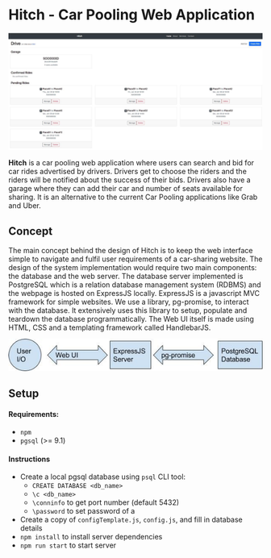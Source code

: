 # Hitch - Car Pooling Web Application

![](/images/Hitch.jpg)

**Hitch** is a car pooling web application where users can search and bid for car rides advertised by drivers. Drivers get to choose the riders and the riders will be notified about the success of their bids. Drivers also have a garage where they can add their car and number of seats available for sharing. It is an alternative to the current Car Pooling applications like Grab and Uber.

## Concept
The main concept behind the design of Hitch is to keep the web interface simple to navigate and fulfil user requirements of a car-sharing website. The design of the system implementation would require two main components: the database and the web server. The database server implemented is PostgreSQL which is a relation database management system (RDBMS) and the webpage is hosted on ExpressJS locally. ExpressJS is a javascript MVC framework for simple websites. We use a library, pg-promise, to interact with the database. It extensively uses this library to setup, populate and teardown the database programmatically. The Web UI itself is made using HTML, CSS and a templating framework called HandlebarJS.

![](/images/Hitch4.jpg)

## Setup

#### Requirements:
- `npm`
- `pgsql` (>= 9.1)

#### Instructions
- Create a local pgsql database using `psql` CLI tool:
  - `CREATE DATABASE <db_name>`
  - `\c <db_name>`
  - `\conninfo` to get port number (default 5432)
  - `\password` to set password of a <user>
- Create a copy of `configTemplate.js`, `config.js`, and fill in database details
- `npm install` to install server dependencies
- `npm run start` to start server
